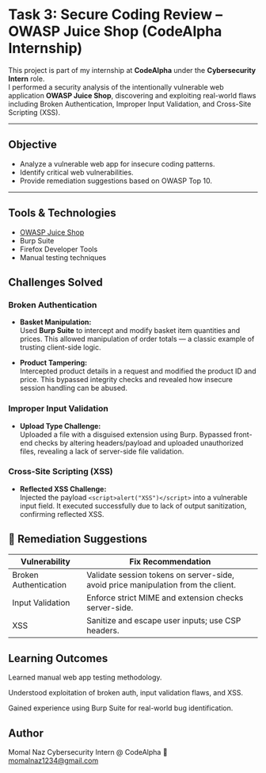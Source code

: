 # Task 3: Secure Coding Review – OWASP Juice Shop (CodeAlpha Internship)

This project is part of my internship at **CodeAlpha** under the **Cybersecurity Intern** role.  
I performed a security analysis of the intentionally vulnerable web application **OWASP Juice Shop**, discovering and exploiting real-world flaws including Broken Authentication, Improper Input Validation, and Cross-Site Scripting (XSS).

---

##  Objective

- Analyze a vulnerable web app for insecure coding patterns.
- Identify critical web vulnerabilities.
- Provide remediation suggestions based on OWASP Top 10.

---

##  Tools & Technologies

- [OWASP Juice Shop](https://owasp.org/www-project-juice-shop/)
- Burp Suite 
- Firefox Developer Tools
- Manual testing techniques



##  Challenges Solved

###  Broken Authentication
- **Basket Manipulation:**  
  Used **Burp Suite** to intercept and modify basket item quantities and prices. This allowed manipulation of order totals — a classic example of trusting client-side logic.

- **Product Tampering:**  
  Intercepted product details in a request and modified the product ID and price. This bypassed integrity checks and revealed how insecure session handling can be abused.

###  Improper Input Validation
- **Upload Type Challenge:**  
  Uploaded a file with a disguised extension using Burp. Bypassed front-end checks by altering headers/payload and uploaded unauthorized files, revealing a lack of server-side file validation.

###  Cross-Site Scripting (XSS)
- **Reflected XSS Challenge:**  
  Injected the payload `<script>alert("XSS")</script>` into a vulnerable input field. It executed successfully due to lack of output sanitization, confirming reflected XSS.



## 🧹 Remediation Suggestions

| Vulnerability | Fix Recommendation |
|---------------|--------------------|
| Broken Authentication | Validate session tokens on server-side, avoid price manipulation from the client. |
| Input Validation | Enforce strict MIME and extension checks server-side. |
| XSS | Sanitize and escape user inputs; use CSP headers. |


## Learning Outcomes

Learned manual web app testing methodology.

Understood exploitation of broken auth, input validation flaws, and XSS.

Gained experience using Burp Suite for real-world bug identification.

## Author

Momal Naz Cybersecurity Intern @ CodeAlpha 📧 momalnaz1234@gmail.com


